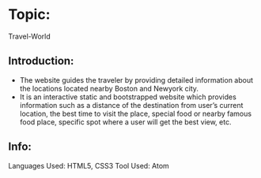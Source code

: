 # Topic:
Travel-World

## Introduction:
* The website guides the traveler by providing detailed information about the locations located nearby Boston and Newyork city. 
* It is an interactive static and bootstrapped website which provides information such as a distance of the destination from user’s current location, the best time to visit the place, special food or nearby famous food place, specific spot where a user will get the best view, etc.

## Info:
Languages Used: HTML5, CSS3
Tool Used: Atom
